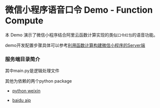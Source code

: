 #  微信小程序语音口令 Demo - Function Compute

本 Demo 演示了微信小程序结合阿里云函数计算实现的类似`口令红包`的语音功能。

demo开发配置步骤具体可以参考[利用函数计算构建微信小程序的Server端](https://yq.aliyun.com/articles/435430?spm=a2c4e.11153959.teamhomeleft.33.230ea7fbbcgio6)

### 服务端目录简介

其中main.py是逻辑处理文件

其他为依赖的两个python package

- [python weixin](https://github.com/gusibi/python-weixin)

- [baidu aip](https://github.com/Baidu-AIP/python-sdk)



